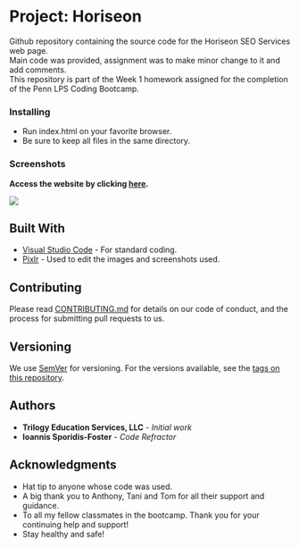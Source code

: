 # Project: Horiseon
Github repository containing the source code for the Horiseon SEO Services web page.<br>
Main code was provided, assignment was to make minor change to it and add comments.<br>
This repository is part of the Week 1 homework assigned for the completion of the Penn LPS Coding Bootcamp.

### Installing

- Run index.html on your favorite browser.
- Be sure to keep all files in the same directory.

### Screenshots

**Access the website by clicking [here](https://dmjohnspor.github.io/HW1_Horiseon_Project/).**

![](assets/image_1.jpg)

## Built With

* [Visual Studio Code](https://code.visualstudio.com/) - For standard coding.
* [Pixlr](https://pixlr.com/) - Used to edit the images and screenshots used.

## Contributing

Please read [CONTRIBUTING.md](https://gist.github.com/PurpleBooth/b24679402957c63ec426) for details on our code of conduct, and the process for submitting pull requests to us.

## Versioning

We use [SemVer](http://semver.org/) for versioning. For the versions available, see the [tags on this repository](https://github.com/dmjohnspor/Sporidis-Foster_Portfolio/commits/master). 

## Authors

* **Trilogy Education Services, LLC** - *Initial work*
* **Ioannis Sporidis-Foster** - *Code Refractor*


## Acknowledgments

* Hat tip to anyone whose code was used.
* A big thank you to Anthony, Tani and Tom for all their support and guidance.
* To all my fellow classmates in the bootcamp. Thank you for your continuing help and support!
* Stay healthy and safe!

